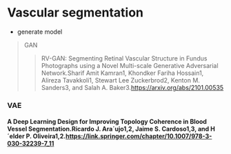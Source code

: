 # Vascular segmentation
* generate model
> GAN
>> RV-GAN: Segmenting Retinal Vascular Structure in Fundus Photographs using a Novel Multi-scale Generative Adversarial Network.Sharif Amit Kamran1, Khondker Fariha Hossain1, Alireza Tavakkoli1, Stewart Lee Zuckerbrod2, Kenton M. Sanders3, and Salah A. Baker3.https://arxiv.org/abs/2101.00535
### VAE
#### A Deep Learning Design for Improving Topology Coherence in Blood Vessel Segmentation.Ricardo J. Ara´ujo1,2, Jaime S. Cardoso1,3, and H´elder P. Oliveira1,2.https://link.springer.com/chapter/10.1007/978-3-030-32239-7_11
